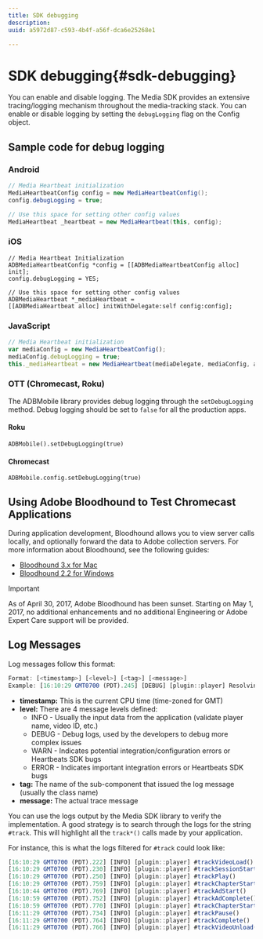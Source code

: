 ```yaml
---
title: SDK debugging
description: 
uuid: a5972d87-c593-4b4f-a56f-dca6e25268e1

---
```


# SDK debugging{#sdk-debugging}

You can enable and disable logging. The Media SDK provides an extensive tracing/logging mechanism throughout the media-tracking stack. You can enable or disable logging by setting the `debugLogging` flag on the Config object.

## Sample code for debug logging

### Android

```java
// Media Heartbeat initialization 
MediaHeartbeatConfig config = new MediaHeartbeatConfig(); 
config.debugLogging = true; 

// Use this space for setting other config values 
MediaHeartbeat _heartbeat = new MediaHeartbeat(this, config); 
```

### iOS

```
// Media Heartbeat Initialization 
ADBMediaHeartbeatConfig *config = [[ADBMediaHeartbeatConfig alloc] init]; 
config.debugLogging = YES; 

// Use this space for setting other config values 
ADBMediaHeartbeat *_mediaHeartbeat =  
[[ADBMediaHeartbeat alloc] initWithDelegate:self config:config]; 
```

### JavaScript

```js
// Media Heartbeat initialization 
var mediaConfig = new MediaHeartbeatConfig(); 
mediaConfig.debugLogging = true; 
this._mediaHeartbeat = new MediaHeartbeat(mediaDelegate, mediaConfig, appMeasurement); 
```

### OTT (Chromecast, Roku) 

The ADBMobile library provides debug logging through the `setDebugLogging` method. Debug logging should be set to `false` for all the production apps.

#### Roku

```    
ADBMobile().setDebugLogging(true)
```    

#### Chromecast

```    
ADBMobile.config.setDebugLogging(true)
```

## Using Adobe Bloodhound to Test Chromecast Applications 

During application development, Bloodhound allows you to view server calls locally, and optionally forward the data to Adobe collection servers. For more information about Bloodhound, see the following guides:

* [Bloodhound 3.x for Mac](https://marketing.adobe.com/resources/help/en_US/mobile/bloodhound/) 
* [Bloodhound 2.2 for Windows](https://www.google.com/url?sa=t&rct=j&q=&esrc=s&source=web&cd=3&cad=rja&uact=8&ved=0ahUKEwjil9aM87jRAhUExlQKHTYZCjoQFggoMAI&url=https%3A%2F%2Fmarketing.adobe.com%2Fresources%2Fhelp%2Fen_US%2Fmobile%2Fbloodhound_win_2x%2F&usg=AFQjCNEW-gZp1IdbifWFDgDNEaQcGlBobg&sig2=K0waTKxdMj_2kfNXdMI2yg)

>[!IMPORTANT]
>
>As of April 30, 2017, Adobe Bloodhound has been sunset. Starting on May 1, 2017, no additional enhancements and no additional Engineering or Adobe Expert Care support will be provided.

## Log Messages

Log messages follow this format: 

```js
Format: [<timestamp>] [<level>] [<tag>] [<message>] 
Example: [16:10:29 GMT­0700 (PDT).245] [DEBUG] [plugin::player] Resolving qos.startupTime: 0
```

* **timestamp:** This is the current CPU time (time-zoned for GMT) 
* **level:** There are 4 message levels defined:
   * INFO - Usually the input data from the application (validate player name, video ID, etc.) 
   * DEBUG - Debug logs, used by the developers to debug more complex issues 
   * WARN - Indicates potential integration/configuration errors or Heartbeats SDK bugs 
   * ERROR - Indicates important integration errors or Heartbeats SDK bugs
* **tag:** The name of the sub-component that issued the log message (usually the class name) 
* **message:** The actual trace message

You can use the logs output by the Media SDK library to verify the implementation. A good strategy is to search through the logs for the string `#track`. This will highlight all the `track*()` calls made by your application.

For instance, this is what the logs filtered for `#track` could look like: 

```js
[16:10:29 GMT­0700 (PDT).222] [INFO] [plugin::player] #trackVideoLoad() 
[16:10:29 GMT­0700 (PDT).230] [INFO] [plugin::player] #trackSessionStart() 
[16:10:29 GMT­0700 (PDT).250] [INFO] [plugin::player] #trackPlay() 
[16:10:29 GMT­0700 (PDT).759] [INFO] [plugin::player] #trackChapterStart() 
[16:10:44 GMT­0700 (PDT).769] [INFO] [plugin::player] #trackAdStart() 
[16:10:59 GMT­0700 (PDT).752] [INFO] [plugin::player] #trackAdComplete() 
[16:10:59 GMT­0700 (PDT).770] [INFO] [plugin::player] #trackChapterStart() 
[16:11:29 GMT­0700 (PDT).734] [INFO] [plugin::player] #trackPause() 
[16:11:29 GMT­0700 (PDT).764] [INFO] [plugin::player] #trackComplete() 
[16:11:29 GMT­0700 (PDT).766] [INFO] [plugin::player] #trackVideoUnload()
```

